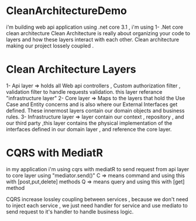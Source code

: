 # CleanArchitectureDemo
i'm building web api application using .net core 3.1 ,  i'm using 
1- .Net core clean architecture
 Clean Architecture is really about organizing your code to layers  and how these layers interact with each other.
 Clean architecture making  our project lossely coupled  .
 # Clean Architecture Layers
 1- Api layer => holds all Web api controllers , Custom authorization filter , validation filter to handle requests validation.
 this layer referance "infrastructure layer"
 2- Core layer => Maps to the layers that hold the Use Case and Entity concerns and is also where our External Interfaces get defined. These innermost layers contain our domain objects and business rules.
 3- Infrastructure layer => layer contain our context , repository , and our third party ,this layer contains the physical implementation of the interfaces defined in our domain layer ,  and reference the core layer.
 
 # CQRS with MediatR
 in my application i'm using cqrs with mediatR to send request  from api layer to core layer using "mediator.send()"
 C => means command and using this with [post,put,delete] methods
 Q => means query and using this with [get] method
 
 CQRS increase lossley coupling between services , because we don't need  to inject each service ,  we  just need handler for service and use mediato to send request to it's handler to handle business logic.
 
 
